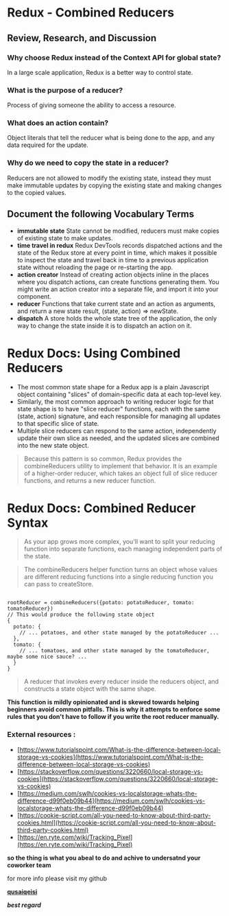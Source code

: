 # Redux - Combined Reducers


## Review, Research, and Discussion

### Why choose Redux instead of the Context API for global state?

In a large scale application, Redux is a better way to control state.

### What is the purpose of a reducer?
Process of giving someone the ability to access a resource.

### What does an action contain?
Object literals that tell the reducer what is being done to the app, and any data required for the update.

### Why do we need to copy the state in a reducer?
Reducers are not allowed to modify the existing state, instead they must make immutable updates by copying the existing state and making changes to the copied values.

## Document the following Vocabulary Terms

* **immutable state** State cannot be modified, reducers must make copies of existing state to make updates.
* **time travel in redux**  Redux DevTools records dispatched actions and the state of the Redux store at every point in time, which makes it possible to inspect the state and travel back in time to a previous application state without reloading the page or re-starting the app.
* **action creator** Instead of creating action objects inline in the places where you dispatch actions, can create functions generating them. You might write an action creator into a separate file, and import it into your component.
* **reducer** Functions that take current state and an action as arguments, and return a new state result, (state, action) => newState.
* **dispatch**  A store holds the whole state tree of the application, the only way to change the state inside it is to dispatch an action on it.  
  

# Redux Docs: Using Combined Reducers 

* The most common state shape for a Redux app is a plain Javascript object containing "slices" of domain-specific data at each top-level key. 
* Similarly, the most common approach to writing reducer logic for that state shape is to have "slice reducer" functions, each with the same (state, action) signature, and each responsible for managing all updates to that specific slice of state.
*  Multiple slice reducers can respond to the same action, independently update their own slice as needed, and the updated slices are combined into the new state object.

> Because this pattern is so common, Redux provides the combineReducers utility to implement that behavior. It is an example of a higher-order reducer, which takes an object full of slice reducer functions, and returns a new reducer function.

# Redux Docs: Combined Reducer Syntax

> As your app grows more complex, you'll want to split your reducing function into separate functions, each managing independent parts of the state.

> The combineReducers helper function turns an object whose values are different reducing functions into a single reducing function you can pass to createStore.

```

rootReducer = combineReducers({potato: potatoReducer, tomato: tomatoReducer})
// This would produce the following state object
{
  potato: {
    // ... potatoes, and other state managed by the potatoReducer ...
  },
  tomato: {
    // ... tomatoes, and other state managed by the tomatoReducer, maybe some nice sauce? ...
  }
}

```

> A reducer that invokes every reducer inside the reducers object, and constructs a state object with the same shape.

**This function is mildly opinionated and is skewed towards helping beginners avoid common pitfalls. This is why it attempts to enforce some rules that you don't have to follow if you write the root reducer manually.**



### External resources :

- [https://www.tutorialspoint.com/What-is-the-difference-between-local-storage-vs-cookies](https://www.tutorialspoint.com/What-is-the-difference-between-local-storage-vs-cookies)
- [https://stackoverflow.com/questions/3220660/local-storage-vs-cookies](https://stackoverflow.com/questions/3220660/local-storage-vs-cookies)
- [https://medium.com/swlh/cookies-vs-localstorage-whats-the-difference-d99f0eb09b44](https://medium.com/swlh/cookies-vs-localstorage-whats-the-difference-d99f0eb09b44)
- [https://cookie-script.com/all-you-need-to-know-about-third-party-cookies.html](https://cookie-script.com/all-you-need-to-know-about-third-party-cookies.html)
- [https://en.ryte.com/wiki/Tracking_Pixel](https://en.ryte.com/wiki/Tracking_Pixel)


**so the thing is what you abeal to do and achive to undersatnd your coworker team**

for more info please visit my github

**[qusaiqeisi](https://github.com/qusaiqeisi)**
 
 ***best regard*** 